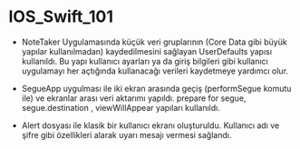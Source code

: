 # IOS_Swift_101

- NoteTaker Uygulamasında küçük veri gruplarının (Core Data gibi büyük yapılar kullanılmadan) kaydedilmesini sağlayan UserDefaults yapısı kullanıldı. Bu yapı kullanıcı ayarları ya da giriş bilgileri gibi kullanıcı uygulamayı her açtığında kullanacağı verileri kaydetmeye yardımcı olur.

- SegueApp uygulması ile iki ekran arasında geçiş (performSegue komutu ile) ve ekranlar arası veri aktarımı yapıldı. prepare for segue, segue.destination , viewWillAppear yapıları kullanıldı.

- Alert dosyası ile klasik bir kullanıcı ekranı oluşturuldu. Kullanıcı adı ve şifre gibi özellikleri alarak uyarı mesajı vermesi sağlandı.
